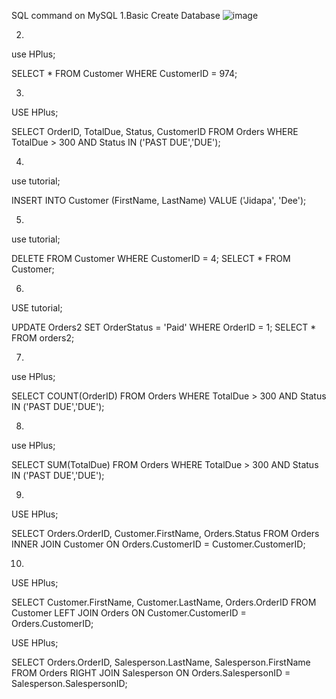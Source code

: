 SQL command on MySQL
1.Basic Create Database
![image]()

2.

use HPlus;

SELECT * FROM Customer WHERE CustomerID = 974;

3.

USE HPlus;

SELECT OrderID, TotalDue, Status, CustomerID FROM Orders WHERE TotalDue > 300 AND Status IN ('PAST DUE','DUE');

4.

use tutorial;

INSERT INTO Customer (FirstName, LastName) VALUE ('Jidapa', 'Dee');

5.

use tutorial;

DELETE FROM Customer WHERE CustomerID = 4;
SELECT * FROM Customer;

6.

USE tutorial;

UPDATE Orders2 SET OrderStatus = 'Paid' WHERE OrderID = 1;
SELECT * FROM orders2;

7.

use HPlus;

SELECT COUNT(OrderID) FROM Orders WHERE TotalDue > 300 AND Status IN ('PAST DUE','DUE');

8.

use HPlus;

SELECT SUM(TotalDue) FROM Orders WHERE TotalDue > 300 AND Status IN ('PAST DUE','DUE');

9.

USE HPlus;

SELECT Orders.OrderID, Customer.FirstName, Orders.Status
FROM Orders
INNER JOIN Customer ON Orders.CustomerID = Customer.CustomerID;

10.

USE HPlus;

SELECT Customer.FirstName, Customer.LastName, Orders.OrderID
FROM Customer
LEFT JOIN Orders ON Customer.CustomerID = Orders.CustomerID;

USE HPlus;

SELECT Orders.OrderID, Salesperson.LastName, Salesperson.FirstName
FROM Orders
RIGHT JOIN Salesperson ON Orders.SalespersonID = Salesperson.SalespersonID;
